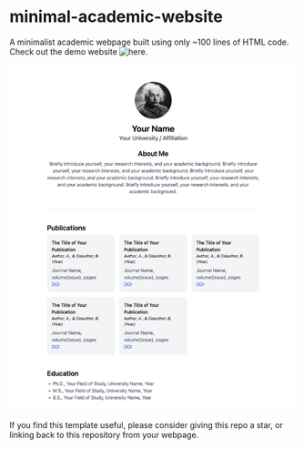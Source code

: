 # minimal-academic-website

A minimalist academic webpage built using only ~100 lines of HTML code. Check out the demo website ![here](https://onpix.github.io/minimal-academic-website/).

![](screenshot.png)

If you find this template useful, please consider giving this repo a star, or linking back to this repository from your webpage.
